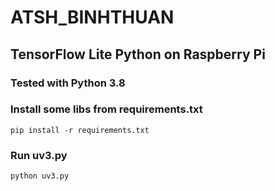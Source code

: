 # ATSH_BINHTHUAN
## TensorFlow Lite Python on Raspberry Pi
### Tested with Python 3.8
### Install some libs from requirements.txt
```
pip install -r requirements.txt
```
### Run uv3.py
```
python uv3.py
```